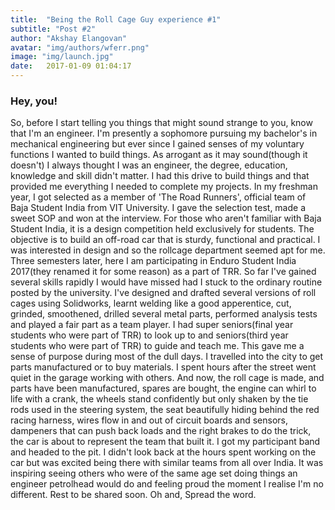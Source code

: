 ```yaml
---
title:  "Being the Roll Cage Guy experience #1"
subtitle: "Post #2"
author: "Akshay Elangovan"
avatar: "img/authors/wferr.png"
image: "img/launch.jpg"
date:   2017-01-09 01:04:17
---
```


### Hey, you!
So, before I start telling you things that might sound strange to you, know that I'm an engineer. I'm presently a sophomore pursuing my bachelor's in mechanical engineering but ever since I gained senses of my voluntary functions I wanted to build things. As arrogant as it may sound(though it doesn't) I always thought I was an engineer, the degree, education, knowledge and skill didn't matter. I had this drive to build things and that provided me everything I needed to complete my projects. In my freshman year, I got selected as a member of 'The Road Runners', official team of Baja Student India from VIT University. I gave the selection test, made a sweet SOP and won at the interview. For those who aren't familiar with Baja Student India, it is a design competition held exclusively for students. The objective is to build an off-road car that is sturdy, functional and practical. I was interested in design and so the rollcage department seemed apt for me. Three semesters later, here I am participating in Enduro Student India 2017(they renamed it for some reason) as a part of TRR. So far I've gained several skills rapidly I would have missed had I stuck to the ordinary routine posted by the university. I've designed and drafted several versions of roll cages using Solidworks, learnt welding like a good apperentice, cut, grinded, smoothened, drilled several metal parts, performed analysis tests and played a fair part as a team player. I had super seniors(final year students who were part of TRR) to look up to and seniors(third year students who were part of TRR) to guide and teach me. This gave me a sense of purpose during most of the dull days. I travelled into the city to get parts manufactured or to buy materials. I spent hours after the street went quiet in the garage working with others. And now, the roll cage is made, and parts have been manufactured, spares are bought, the engine can whirl to life with a crank, the wheels stand confidently but only shaken by the tie rods used in the steering system, the seat beautifully hiding behind the red racing harness, wires flow in and out of circuit boards and sensors, dampeners that can push back loads and the right brakes to do the trick, the car is about to represent the team that built it. I got my participant band and headed to the pit. I didn't look back at the hours spent working on the car but was excited being there with similar teams from all over India. It was inspiring seeing others who were of the same age set doing things an engineer petrolhead would do and feeling proud the moment I realise I'm no different.
Rest to be shared soon.
Oh and, Spread the word. 